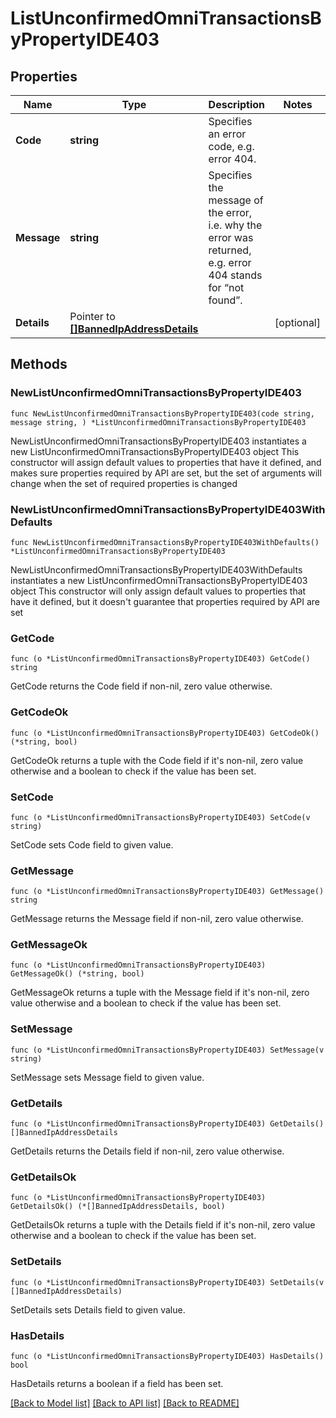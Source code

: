 # ListUnconfirmedOmniTransactionsByPropertyIDE403

## Properties

Name | Type | Description | Notes
------------ | ------------- | ------------- | -------------
**Code** | **string** | Specifies an error code, e.g. error 404. | 
**Message** | **string** | Specifies the message of the error, i.e. why the error was returned, e.g. error 404 stands for “not found”. | 
**Details** | Pointer to [**[]BannedIpAddressDetails**](BannedIpAddressDetails.md) |  | [optional] 

## Methods

### NewListUnconfirmedOmniTransactionsByPropertyIDE403

`func NewListUnconfirmedOmniTransactionsByPropertyIDE403(code string, message string, ) *ListUnconfirmedOmniTransactionsByPropertyIDE403`

NewListUnconfirmedOmniTransactionsByPropertyIDE403 instantiates a new ListUnconfirmedOmniTransactionsByPropertyIDE403 object
This constructor will assign default values to properties that have it defined,
and makes sure properties required by API are set, but the set of arguments
will change when the set of required properties is changed

### NewListUnconfirmedOmniTransactionsByPropertyIDE403WithDefaults

`func NewListUnconfirmedOmniTransactionsByPropertyIDE403WithDefaults() *ListUnconfirmedOmniTransactionsByPropertyIDE403`

NewListUnconfirmedOmniTransactionsByPropertyIDE403WithDefaults instantiates a new ListUnconfirmedOmniTransactionsByPropertyIDE403 object
This constructor will only assign default values to properties that have it defined,
but it doesn't guarantee that properties required by API are set

### GetCode

`func (o *ListUnconfirmedOmniTransactionsByPropertyIDE403) GetCode() string`

GetCode returns the Code field if non-nil, zero value otherwise.

### GetCodeOk

`func (o *ListUnconfirmedOmniTransactionsByPropertyIDE403) GetCodeOk() (*string, bool)`

GetCodeOk returns a tuple with the Code field if it's non-nil, zero value otherwise
and a boolean to check if the value has been set.

### SetCode

`func (o *ListUnconfirmedOmniTransactionsByPropertyIDE403) SetCode(v string)`

SetCode sets Code field to given value.


### GetMessage

`func (o *ListUnconfirmedOmniTransactionsByPropertyIDE403) GetMessage() string`

GetMessage returns the Message field if non-nil, zero value otherwise.

### GetMessageOk

`func (o *ListUnconfirmedOmniTransactionsByPropertyIDE403) GetMessageOk() (*string, bool)`

GetMessageOk returns a tuple with the Message field if it's non-nil, zero value otherwise
and a boolean to check if the value has been set.

### SetMessage

`func (o *ListUnconfirmedOmniTransactionsByPropertyIDE403) SetMessage(v string)`

SetMessage sets Message field to given value.


### GetDetails

`func (o *ListUnconfirmedOmniTransactionsByPropertyIDE403) GetDetails() []BannedIpAddressDetails`

GetDetails returns the Details field if non-nil, zero value otherwise.

### GetDetailsOk

`func (o *ListUnconfirmedOmniTransactionsByPropertyIDE403) GetDetailsOk() (*[]BannedIpAddressDetails, bool)`

GetDetailsOk returns a tuple with the Details field if it's non-nil, zero value otherwise
and a boolean to check if the value has been set.

### SetDetails

`func (o *ListUnconfirmedOmniTransactionsByPropertyIDE403) SetDetails(v []BannedIpAddressDetails)`

SetDetails sets Details field to given value.

### HasDetails

`func (o *ListUnconfirmedOmniTransactionsByPropertyIDE403) HasDetails() bool`

HasDetails returns a boolean if a field has been set.


[[Back to Model list]](../README.md#documentation-for-models) [[Back to API list]](../README.md#documentation-for-api-endpoints) [[Back to README]](../README.md)


